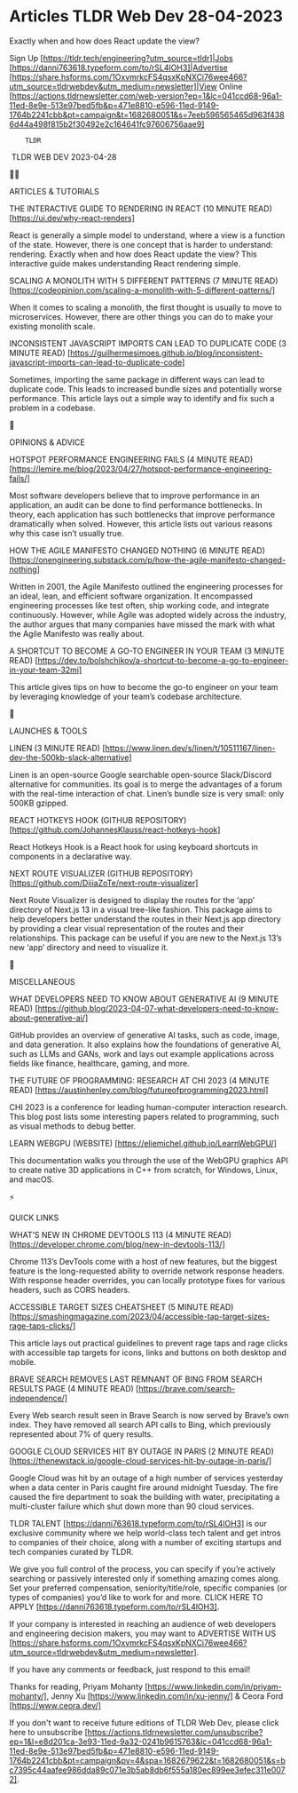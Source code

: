 # Articles TLDR Web Dev 28-04-2023

Exactly when and how does React update the view?  

Sign Up [https://tldr.tech/engineering?utm_source=tldr]|Jobs
[https://danni763618.typeform.com/to/rSL4lOH3]|Advertise
[https://share.hsforms.com/1OxvmrkcFS4qsxKpNXCi76wee466?utm_source=tldrwebdev&utm_medium=newsletter]|View
Online
[https://actions.tldrnewsletter.com/web-version?ep=1&lc=041ccd68-96a1-11ed-8e9e-513e97bed5fb&p=471e8810-e596-11ed-9149-1764b2241cbb&pt=campaign&t=1682680051&s=7eeb596565465d963f4386d44a498f815b2f30492e2c164641fc97606756aae9]


		TLDR 

 TLDR WEB DEV 2023-04-28

🧑‍💻 

ARTICLES & TUTORIALS

THE INTERACTIVE GUIDE TO RENDERING IN REACT (10 MINUTE READ)
[https://ui.dev/why-react-renders] 

React is generally a simple model to understand, where a view is a
function of the state. However, there is one concept that is harder to
understand: rendering. Exactly when and how does React update the
view? This interactive guide makes understanding React rendering
simple. 

SCALING A MONOLITH WITH 5 DIFFERENT PATTERNS (7 MINUTE READ)
[https://codeopinion.com/scaling-a-monolith-with-5-different-patterns/]


When it comes to scaling a monolith, the first thought is usually to
move to microservices. However, there are other things you can do to
make your existing monolith scale. 

INCONSISTENT JAVASCRIPT IMPORTS CAN LEAD TO DUPLICATE CODE (3 MINUTE
READ)
[https://guilhermesimoes.github.io/blog/inconsistent-javascript-imports-can-lead-to-duplicate-code]


Sometimes, importing the same package in different ways can lead to
duplicate code. This leads to increased bundle sizes and potentially
worse performance. This article lays out a simple way to identify and
fix such a problem in a codebase. 

🧠 

OPINIONS & ADVICE

HOTSPOT PERFORMANCE ENGINEERING FAILS (4 MINUTE READ)
[https://lemire.me/blog/2023/04/27/hotspot-performance-engineering-fails/]


Most software developers believe that to improve performance in an
application, an audit can be done to find performance bottlenecks. In
theory, each application has such bottlenecks that improve performance
dramatically when solved. However, this article lists out various
reasons why this case isn’t usually true. 

HOW THE AGILE MANIFESTO CHANGED NOTHING (6 MINUTE READ)
[https://onengineering.substack.com/p/how-the-agile-manifesto-changed-nothing]


Written in 2001, the Agile Manifesto outlined the engineering
processes for an ideal, lean, and efficient software organization. It
encompassed engineering processes like test often, ship working code,
and integrate continuously. However, while Agile was adopted widely
across the industry, the author argues that many companies have missed
the mark with what the Agile Manifesto was really about. 

A SHORTCUT TO BECOME A GO-TO ENGINEER IN YOUR TEAM (3 MINUTE READ)
[https://dev.to/bolshchikov/a-shortcut-to-become-a-go-to-engineer-in-your-team-32mi]


This article gives tips on how to become the go-to engineer on your
team by leveraging knowledge of your team’s codebase architecture. 

🚀 

LAUNCHES & TOOLS

LINEN (3 MINUTE READ)
[https://www.linen.dev/s/linen/t/10511167/linen-dev-the-500kb-slack-alternative]


Linen is an open-source Google searchable open-source Slack/Discord
alternative for communities. Its goal is to merge the advantages of a
forum with the real-time interaction of chat. Linen’s bundle size is
very small: only 500KB gzipped. 

REACT HOTKEYS HOOK (GITHUB REPOSITORY)
[https://github.com/JohannesKlauss/react-hotkeys-hook] 

React Hotkeys Hook is a React hook for using keyboard shortcuts in
components in a declarative way. 

NEXT ROUTE VISUALIZER (GITHUB REPOSITORY)
[https://github.com/DiiiaZoTe/next-route-visualizer] 

Next Route Visualizer is designed to display the routes for the
‘app’ directory of Next.js 13 in a visual tree-like fashion. This
package aims to help developers better understand the routes in their
Next.js app directory by providing a clear visual representation of
the routes and their relationships. This package can be useful if you
are new to the Next.js 13’s new ‘app’ directory and need to
visualize it. 

🎁 

MISCELLANEOUS

WHAT DEVELOPERS NEED TO KNOW ABOUT GENERATIVE AI (9 MINUTE READ)
[https://github.blog/2023-04-07-what-developers-need-to-know-about-generative-ai/]


GitHub provides an overview of generative AI tasks, such as code,
image, and data generation. It also explains how the foundations of
generative AI, such as LLMs and GANs, work and lays out example
applications across fields like finance, healthcare, gaming, and more.


THE FUTURE OF PROGRAMMING: RESEARCH AT CHI 2023 (4 MINUTE READ)
[https://austinhenley.com/blog/futureofprogramming2023.html] 

CHI 2023 is a conference for leading human-computer interaction
research. This blog post lists some interesting papers related to
programming, such as visual methods to debug better. 

LEARN WEBGPU (WEBSITE) [https://eliemichel.github.io/LearnWebGPU/] 

This documentation walks you through the use of the WebGPU graphics
API to create native 3D applications in C++ from scratch, for Windows,
Linux, and macOS. 

⚡ 

QUICK LINKS

WHAT’S NEW IN CHROME DEVTOOLS 113 (4 MINUTE READ)
[https://developer.chrome.com/blog/new-in-devtools-113/] 

Chrome 113’s DevTools come with a host of new features, but the
biggest feature is the long-requested ability to override network
response headers. With response header overrides, you can locally
prototype fixes for various headers, such as CORS headers. 

ACCESSIBLE TARGET SIZES CHEATSHEET (5 MINUTE READ)
[https://smashingmagazine.com/2023/04/accessible-tap-target-sizes-rage-taps-clicks/]


This article lays out practical guidelines to prevent rage taps and
rage clicks with accessible tap targets for icons, links and buttons
on both desktop and mobile. 

BRAVE SEARCH REMOVES LAST REMNANT OF BING FROM SEARCH RESULTS PAGE (4
MINUTE READ) [https://brave.com/search-independence/] 

Every Web search result seen in Brave Search is now served by
Brave’s own index. They have removed all search API calls to Bing,
which previously represented about 7% of query results. 

GOOGLE CLOUD SERVICES HIT BY OUTAGE IN PARIS (2 MINUTE READ)
[https://thenewstack.io/google-cloud-services-hit-by-outage-in-paris/]


Google Cloud was hit by an outage of a high number of services
yesterday when a data center in Paris caught fire around midnight
Tuesday. The fire caused the fire department to soak the building with
water, precipitating a multi-cluster failure which shut down more than
90 cloud services. 

TLDR TALENT [https://danni763618.typeform.com/to/rSL4lOH3] is our
exclusive community where we help world-class tech talent and get
intros to companies of their choice, along with a number of exciting
startups and tech companies curated by TLDR.

We give you full control of the process, you can specify if you’re
actively searching or passively interested only if something amazing
comes along. Set your preferred compensation, seniority/title/role,
specific companies (or types of companies) you’d like to work for
and more. CLICK HERE TO APPLY
[https://danni763618.typeform.com/to/rSL4lOH3].

If your company is interested in reaching an audience of web
developers and engineering decision makers, you may want to ADVERTISE
WITH US
[https://share.hsforms.com/1OxvmrkcFS4qsxKpNXCi76wee466?utm_source=tldrwebdev&utm_medium=newsletter].


If you have any comments or feedback, just respond to this email! 

Thanks for reading, 
Priyam Mohanty [https://www.linkedin.com/in/priyam-mohanty/], Jenny Xu
[https://www.linkedin.com/in/xu-jenny/] & Ceora Ford
[https://www.ceora.dev/] 

If you don't want to receive future editions of TLDR Web Dev,
please click here to unsubscribe
[https://actions.tldrnewsletter.com/unsubscribe?ep=1&l=e8d201ca-3e93-11ed-9a32-0241b9615763&lc=041ccd68-96a1-11ed-8e9e-513e97bed5fb&p=471e8810-e596-11ed-9149-1764b2241cbb&pt=campaign&pv=4&spa=1682679622&t=1682680051&s=bc7395c44aafee986dda89c071e3b5ab8db6f555a180ec899ee3efec311e0072].


 